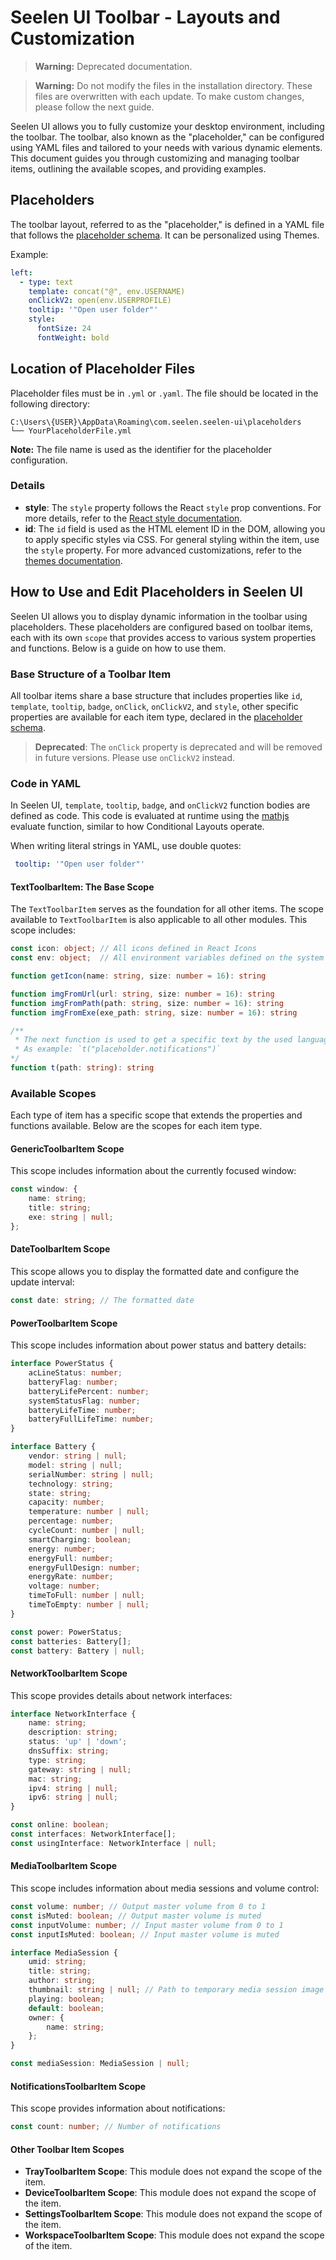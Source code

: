 # Seelen UI Toolbar - Layouts and Customization

> **Warning:** Deprecated documentation.

> **Warning:** Do not modify the files in the installation directory. These files are overwritten with each update. To make custom changes, please follow the next guide.

Seelen UI allows you to fully customize your desktop environment, including the toolbar. The toolbar, also known as the "placeholder," can be configured using YAML files and tailored to your needs with various dynamic elements. This document guides you through customizing and managing toolbar items, outlining the available scopes, and providing examples.

## Placeholders

The toolbar layout, referred to as the "placeholder," is defined in a YAML file that follows the [placeholder schema](https://github.com/Seelen-Inc/slu-lib/blob/master/gen/schemas/toolbar_items.schema.json). It can be personalized using Themes.

Example:

```yaml
left:
  - type: text
    template: concat("@", env.USERNAME)
    onClickV2: open(env.USERPROFILE)
    tooltip: '"Open user folder"'
    style:
      fontSize: 24
      fontWeight: bold
```

## Location of Placeholder Files

Placeholder files must be in `.yml` or `.yaml`. The file should be located in the following directory:

```text
C:\Users\{USER}\AppData\Roaming\com.seelen.seelen-ui\placeholders
└── YourPlaceholderFile.yml
```

**Note:** The file name is used as the identifier for the placeholder configuration.

### Details

- **style**: The `style` property follows the React `style` prop conventions. For more details, refer to the [React style documentation](https://reactjs.org/docs/dom-elements.html#style).
- **id**: The `id` field is used as the HTML element ID in the DOM, allowing you to apply specific styles via CSS. For general styling within the item, use the `style` property. For more advanced customizations, refer to the [themes documentation](./documentation/themes.md).

## How to Use and Edit Placeholders in Seelen UI

Seelen UI allows you to display dynamic information in the toolbar using placeholders. These placeholders are configured based on toolbar items, each with its own `scope` that provides access to various system properties and functions. Below is a guide on how to use them.

### Base Structure of a Toolbar Item

All toolbar items share a base structure that includes properties like `id`, `template`, `tooltip`, `badge`, `onClick`, `onClickV2`, and `style`, other specific properties are available for each item type, declared in the [placeholder schema](https://github.com/Seelen-Inc/slu-lib/blob/master/gen/schemas/toolbar_items.schema.json).

> **Deprecated**: The `onClick` property is deprecated and will be removed in future versions. Please use `onClickV2` instead.

### Code in YAML

In Seelen UI, `template`, `tooltip`, `badge`, and `onClickV2` function bodies are defined as code. This code is evaluated at runtime using the [mathjs](https://mathjs.org/) evaluate function, similar to how Conditional Layouts operate.

When writing literal strings in YAML, use double quotes:

```yaml
 tooltip: '"Open user folder"'
```

#### TextToolbarItem: The Base Scope

The `TextToolbarItem` serves as the foundation for all other items. The scope available to `TextToolbarItem` is also applicable to all other modules. This scope includes:

```ts
const icon: object; // All icons defined in React Icons
const env: object;  // All environment variables defined on the system

function getIcon(name: string, size: number = 16): string

function imgFromUrl(url: string, size: number = 16): string
function imgFromPath(path: string, size: number = 16): string
function imgFromExe(exe_path: string, size: number = 16): string

/**
 * The next function is used to get a specific text by the used language.
 * As example: `t("placeholder.notifications")`
*/
function t(path: string): string
```

### Available Scopes

Each type of item has a specific scope that extends the properties and functions available. Below are the scopes for each item type.

#### GenericToolbarItem Scope

This scope includes information about the currently focused window:

```ts
const window: {
    name: string;
    title: string;
    exe: string | null;
};
```

#### DateToolbarItem Scope

This scope allows you to display the formatted date and configure the update interval:

```ts
const date: string; // The formatted date
```

#### PowerToolbarItem Scope

This scope includes information about power status and battery details:

```ts
interface PowerStatus {
    acLineStatus: number;
    batteryFlag: number;
    batteryLifePercent: number;
    systemStatusFlag: number;
    batteryLifeTime: number;
    batteryFullLifeTime: number;
}

interface Battery {
    vendor: string | null;
    model: string | null;
    serialNumber: string | null;
    technology: string;
    state: string;
    capacity: number;
    temperature: number | null;
    percentage: number;
    cycleCount: number | null;
    smartCharging: boolean;
    energy: number;
    energyFull: number;
    energyFullDesign: number;
    energyRate: number;
    voltage: number;
    timeToFull: number | null;
    timeToEmpty: number | null;
}

const power: PowerStatus;
const batteries: Battery[];
const battery: Battery | null;
```

#### NetworkToolbarItem Scope

This scope provides details about network interfaces:

```ts
interface NetworkInterface {
    name: string;
    description: string;
    status: 'up' | 'down';
    dnsSuffix: string;
    type: string;
    gateway: string | null;
    mac: string;
    ipv4: string | null;
    ipv6: string | null;
}

const online: boolean;
const interfaces: NetworkInterface[];
const usingInterface: NetworkInterface | null;
```

#### MediaToolbarItem Scope

This scope includes information about media sessions and volume control:

```ts
const volume: number; // Output master volume from 0 to 1
const isMuted: boolean; // Output master volume is muted
const inputVolume: number; // Input master volume from 0 to 1
const inputIsMuted: boolean; // Input master volume is muted

interface MediaSession {
    umid: string;
    title: string;
    author: string;
    thumbnail: string | null; // Path to temporary media session image
    playing: boolean;
    default: boolean;
    owner: {
        name: string;
    };
}

const mediaSession: MediaSession | null;
```

#### NotificationsToolbarItem Scope

This scope provides information about notifications:

```ts
const count: number; // Number of notifications
```

#### Other Toolbar Item Scopes

- **TrayToolbarItem Scope**: This module does not expand the scope of the item.
- **DeviceToolbarItem Scope**: This module does not expand the scope of the item.
- **SettingsToolbarItem Scope**: This module does not expand the scope of the item.
- **WorkspaceToolbarItem Scope**: This module does not expand the scope of the item.
